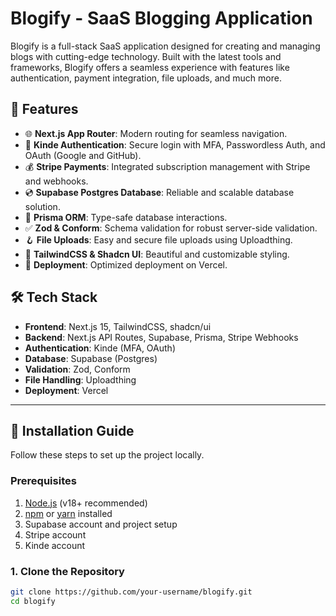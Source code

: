 # Blogify - SaaS Blogging Application

Blogify is a full-stack SaaS application designed for creating and managing blogs with cutting-edge technology. Built with the latest tools and frameworks, Blogify offers a seamless experience with features like authentication, payment integration, file uploads, and much more.

## 🌟 Features

- 🌐 **Next.js App Router**: Modern routing for seamless navigation.
- 🔐 **Kinde Authentication**: Secure login with MFA, Passwordless Auth, and OAuth (Google and GitHub).
- 💰 **Stripe Payments**: Integrated subscription management with Stripe and webhooks.
- 💿 **Supabase Postgres Database**: Reliable and scalable database solution.
- 💨 **Prisma ORM**: Type-safe database interactions.
- ✅ **Zod & Conform**: Schema validation for robust server-side validation.
- 🪝 **File Uploads**: Easy and secure file uploads using Uploadthing.
- 🎨 **TailwindCSS & Shadcn UI**: Beautiful and customizable styling.
- 🚀 **Deployment**: Optimized deployment on Vercel.

## 🛠 Tech Stack

- **Frontend**: Next.js 15, TailwindCSS, shadcn/ui
- **Backend**: Next.js API Routes, Supabase, Prisma, Stripe Webhooks
- **Authentication**: Kinde (MFA, OAuth)
- **Database**: Supabase (Postgres)
- **Validation**: Zod, Conform
- **File Handling**: Uploadthing
- **Deployment**: Vercel

---

## 🔧 Installation Guide

Follow these steps to set up the project locally.

### Prerequisites

1. [Node.js](https://nodejs.org/) (v18+ recommended)
2. [npm](https://www.npmjs.com/) or [yarn](https://yarnpkg.com/) installed
3. Supabase account and project setup
4. Stripe account
5. Kinde account

### 1. Clone the Repository

```bash
git clone https://github.com/your-username/blogify.git
cd blogify
